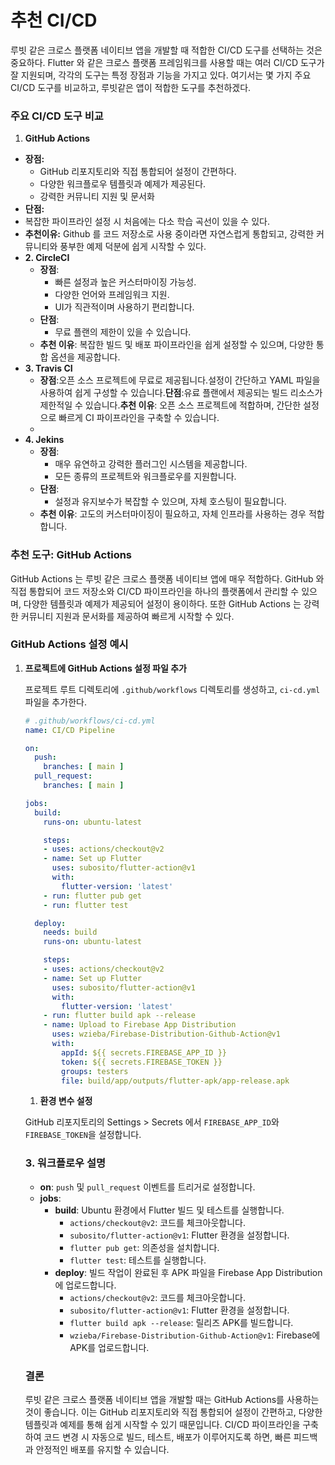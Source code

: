 추천 CI/CD
===
루빗 같은 크로스 플랫폼 네이티브 앱을 개발할 때 적합한 CI/CD 도구를 선택하는 것은 중요하다. Flutter 와 같은 크로스 플랫폼 프레임워크를 사용할 때는 여러 CI/CD 도구가 잘 지원되며, 각각의 도구는 특정 장점과 기능을 가지고 있다. 여기서는 몇 가지 주요 CI/CD 도구를 비교하고, 루빗같은 앱이 적합한 도구를 추천하겠다.

### 주요 CI/CD 도구 비교

1. **GitHub Actions**
- **장점:**
    - GitHub 리포지토리와 직접 통합되어 설정이 간편하다.
    - 다양한 워크플로우 템플릿과 예제가 제공된다.
    - 강력한 커뮤니티 지원 및 문서화
- **단점:**
- 복잡한 파이프라인 설정 시 처음에는 다소 학습 곡선이 있을 수 있다.
- **추천이유:** Github 를 코드 저장소로 사용 중이라면 자연스럽게 통합되고, 강력한 커뮤니티와 풍부한 예제 덕분에 쉽게 시작할 수 있다.
- **2. CircleCI**
    - **장점**:
        - 빠른 설정과 높은 커스터마이징 가능성.
        - 다양한 언어와 프레임워크 지원.
        - UI가 직관적이며 사용하기 편리합니다.
    - **단점**:
        - 무료 플랜의 제한이 있을 수 있습니다.
    - **추천 이유**: 복잡한 빌드 및 배포 파이프라인을 쉽게 설정할 수 있으며, 다양한 통합 옵션을 제공합니다.
- **3. Travis CI**
    - **장점**:오픈 소스 프로젝트에 무료로 제공됩니다.설정이 간단하고 YAML 파일을 사용하여 쉽게 구성할 수 있습니다.**단점**:유료 플랜에서 제공되는 빌드 리소스가 제한적일 수 있습니다.**추천 이유**: 오픈 소스 프로젝트에 적합하며, 간단한 설정으로 빠르게 CI 파이프라인을 구축할 수 있습니다.
    - 
- **4. Jekins**
    - **장점**:
        - 매우 유연하고 강력한 플러그인 시스템을 제공합니다.
        - 모든 종류의 프로젝트와 워크플로우를 지원합니다.
    - **단점**:
        - 설정과 유지보수가 복잡할 수 있으며, 자체 호스팅이 필요합니다.
    - **추천 이유**: 고도의 커스터마이징이 필요하고, 자체 인프라를 사용하는 경우 적합합니다.

### 추천 도구: GitHub Actions

GitHub Actions 는 루빗 같은 크로스 플랫폼 네이티브 앱에 매우 적합하다. GitHub 와 직접 통합되어 코드 저장소와 CI/CD 파이프라인을 하나의 플랫폼에서 관리할 수 있으며, 다양한 템플릿과 예제가 제공되어 설정이 용이하다. 또한 GitHub Actions 는 강력한 커뮤니티 지원과 문서화를 제공하여 빠르게 시작할 수 있다. 

### GitHub Actions 설정 예시

1. **프로젝트에 GitHub Actions 설정 파일 추가**
    
    프로젝트 루트 디렉토리에 `.github/workflows` 디렉토리를 생성하고, `ci-cd.yml` 파일을 추가한다.
    
    ```yaml
    # .github/workflows/ci-cd.yml
    name: CI/CD Pipeline
    
    on:
      push:
        branches: [ main ]
      pull_request:
        branches: [ main ]
    
    jobs:
      build:
        runs-on: ubuntu-latest
    
        steps:
        - uses: actions/checkout@v2
        - name: Set up Flutter
          uses: subosito/flutter-action@v1
          with:
            flutter-version: 'latest'
        - run: flutter pub get
        - run: flutter test
    
      deploy:
        needs: build
        runs-on: ubuntu-latest
    
        steps:
        - uses: actions/checkout@v2
        - name: Set up Flutter
          uses: subosito/flutter-action@v1
          with:
            flutter-version: 'latest'
        - run: flutter build apk --release
        - name: Upload to Firebase App Distribution
          uses: wzieba/Firebase-Distribution-Github-Action@v1
          with:
            appId: ${{ secrets.FIREBASE_APP_ID }}
            token: ${{ secrets.FIREBASE_TOKEN }}
            groups: testers
            file: build/app/outputs/flutter-apk/app-release.apk
    
    ```
    
    1. **환경 변수 설정**
    
    GitHub 리포지토리의 Settings > Secrets 에서 `FIREBASE_APP_ID`와 `FIREBASE_TOKEN`을 설정합니다.
    
    ### 3. 워크플로우 설명
    
    - **on**: `push` 및 `pull_request` 이벤트를 트리거로 설정합니다.
    - **jobs**:
        - **build**: Ubuntu 환경에서 Flutter 빌드 및 테스트를 실행합니다.
            - `actions/checkout@v2`: 코드를 체크아웃합니다.
            - `subosito/flutter-action@v1`: Flutter 환경을 설정합니다.
            - `flutter pub get`: 의존성을 설치합니다.
            - `flutter test`: 테스트를 실행합니다.
        - **deploy**: 빌드 작업이 완료된 후 APK 파일을 Firebase App Distribution에 업로드합니다.
            - `actions/checkout@v2`: 코드를 체크아웃합니다.
            - `subosito/flutter-action@v1`: Flutter 환경을 설정합니다.
            - `flutter build apk --release`: 릴리즈 APK를 빌드합니다.
            - `wzieba/Firebase-Distribution-Github-Action@v1`: Firebase에 APK를 업로드합니다.
    
    ### 결론
    
    루빗 같은 크로스 플랫폼 네이티브 앱을 개발할 때는 GitHub Actions를 사용하는 것이 좋습니다. 이는 GitHub 리포지토리와 직접 통합되어 설정이 간편하고, 다양한 템플릿과 예제를 통해 쉽게 시작할 수 있기 때문입니다. CI/CD 파이프라인을 구축하여 코드 변경 시 자동으로 빌드, 테스트, 배포가 이루어지도록 하면, 빠른 피드백과 안정적인 배포를 유지할 수 있습니다.